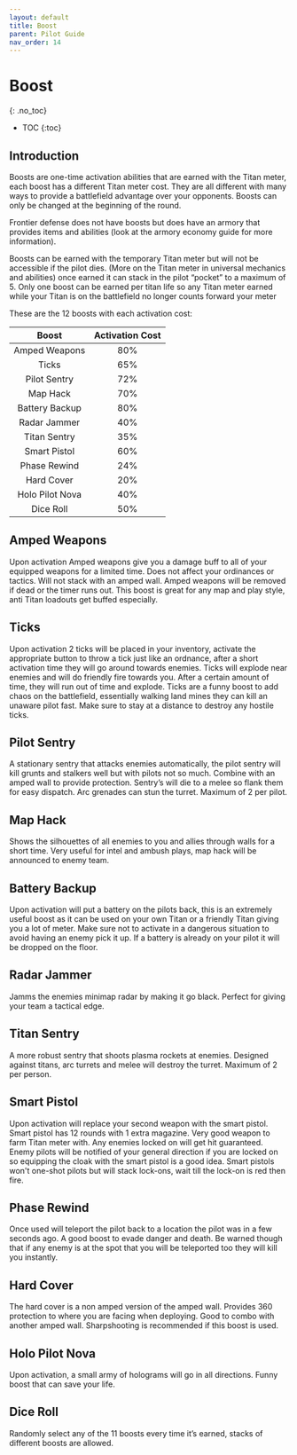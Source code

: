 ```yaml
---
layout: default
title: Boost
parent: Pilot Guide
nav_order: 14
---
```


# Boost
{: .no_toc}

- TOC
{:toc}

## Introduction

Boosts are one-time activation abilities that are earned with the Titan meter, each boost has a different Titan meter cost. They are all different with many ways to provide a battlefield advantage over your opponents. Boosts can only be changed at the beginning of the round.

Frontier defense does not have boosts but does have an armory that provides items and abilities (look at the armory economy guide for more information).

Boosts can be earned with the temporary Titan meter but will not be accessible if the pilot dies. (More on the Titan meter in universal mechanics and abilities) once earned it can stack in the pilot “pocket” to a maximum of 5. Only one boost can be earned per titan life so any Titan meter earned while your Titan is on the battlefield no longer counts forward your meter

These are the 12 boosts with each activation cost:

|      Boost      | Activation Cost |
| :-------------: | :-------------: |
|  Amped Weapons  |       80%       |
|      Ticks      |       65%       |
|  Pilot Sentry   |       72%       |
|    Map Hack     |       70%       |
| Battery Backup  |       80%       |
|  Radar Jammer   |       40%       |
|  Titan Sentry   |       35%       |
|  Smart Pistol   |       60%       |
|  Phase Rewind   |       24%       |
|   Hard Cover    |       20%       |
| Holo Pilot Nova |       40%       |
|    Dice Roll    |       50%       |

## Amped Weapons

Upon activation Amped weapons give you a damage buff to all of your equipped weapons for a limited time. Does not affect your ordinances or tactics. Will not stack with an amped wall. Amped weapons will be removed if dead or the timer runs out. This boost is great for any map and play style, anti Titan loadouts get buffed especially.

## Ticks

Upon activation 2 ticks will be placed in your inventory, activate the appropriate button to throw a tick just like an ordnance, after a short activation time they will go around towards enemies. Ticks will explode near enemies and will do friendly fire towards you. After a certain amount of time, they will run out of time and explode. Ticks are a funny boost to add chaos on the battlefield, essentially walking land mines they can kill an unaware pilot fast. Make sure to stay at a distance to destroy any hostile ticks.

## Pilot Sentry

A stationary sentry that attacks enemies automatically, the pilot sentry will kill grunts and stalkers well but with pilots not so much. Combine with an amped wall to provide protection. Sentry’s will die to a melee so flank them for easy dispatch. Arc grenades can stun the turret. Maximum of 2 per pilot.

## Map Hack

Shows the silhouettes of all enemies to you and allies through walls for a short time. Very useful for intel and ambush plays, map hack will be announced to enemy team.

## Battery Backup

Upon activation will put a battery on the pilots back, this is an extremely useful boost as it can be used on your own Titan or a friendly Titan giving you a lot of meter. Make sure not to activate in a dangerous situation to avoid having an enemy pick it up. If a battery is already on your pilot it will be dropped on the floor.

## Radar Jammer

Jamms the enemies minimap radar by making it go black. Perfect for giving your team a tactical edge.

## Titan Sentry

A more robust sentry that shoots plasma rockets at enemies. Designed against titans, arc turrets and melee will destroy the turret. Maximum of 2 per person.

## Smart Pistol

Upon activation will replace your second weapon with the smart pistol. Smart pistol has 12 rounds with 1 extra magazine. Very good weapon to farm Titan meter with. Any enemies locked on will get hit guaranteed. Enemy pilots will be notified of your general direction if you are locked on so equipping the cloak with the smart pistol is a good idea. Smart pistols won't one-shot pilots but will stack lock-ons, wait till the lock-on is red then fire.

## Phase Rewind

Once used will teleport the pilot back to a location the pilot was in a few seconds ago. A good boost to evade danger and death. Be warned though that if any enemy is at the spot that you will be teleported too they will kill you instantly.

## Hard Cover

The hard cover is a non amped version of the amped wall. Provides 360 protection to where you are facing when deploying. Good to combo with another amped wall. Sharpshooting is recommended if this boost is used.

## Holo Pilot Nova

Upon activation, a small army of holograms will go in all directions. Funny boost that can save your life.

## Dice Roll

Randomly select any of the 11 boosts every time it’s earned, stacks of different boosts are allowed.

